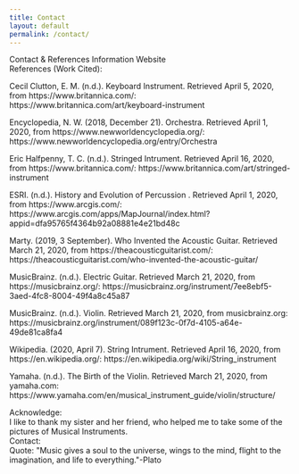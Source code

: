 ```yaml
---
title: Contact
layout: default
permalink: /contact/
---
```


<div class="header">Contact & References Information Website</div>

<div class="header2">References (Work Cited):</div>
<div class="border"><div class="paragraph2">
<div class="p3"><p>Cecil Clutton, E. M. (n.d.). Keyboard Instrument. Retrieved April 5, 2020, from https://www.britannica.com/: https://www.britannica.com/art/keyboard-instrument</p>
<p>Encyclopedia, N. W. (2018, December 21). Orchestra. Retrieved April 1, 2020, from https://www.newworldencyclopedia.org/: https://www.newworldencyclopedia.org/entry/Orchestra</p>
<p>Eric Halfpenny, T. C. (n.d.). Stringed Intrument. Retrieved April 16, 2020, from https://www.britannica.com/: https://www.britannica.com/art/stringed-instrument</p>
<p>ESRI. (n.d.). History and Evolution of Percussion . Retrieved April 1, 2020, from https://www.arcgis.com/: https://www.arcgis.com/apps/MapJournal/index.html?appid=dfa95765f4364b92a08881e4e21bd48c</p>
<p>Marty. (2019, 3 September). Who Invented the Acoustic Guitar. Retrieved March 21, 2020, from https://theacousticguitarist.com/: https://theacousticguitarist.com/who-invented-the-acoustic-guitar/</p>
<p>MusicBrainz. (n.d.). Electric Guitar. Retrieved March 21, 2020, from https://musicbrainz.org/: https://musicbrainz.org/instrument/7ee8ebf5-3aed-4fc8-8004-49f4a8c45a87</p>
<p>MusicBrainz. (n.d.). Violin. Retrieved March 21, 2020, from musicbrainz.org: https://musicbrainz.org/instrument/089f123c-0f7d-4105-a64e-49de81ca8fa4</p>
<p>Wikipedia. (2020, April 7). String Intrument. Retrieved April 16, 2020, from https://en.wikipedia.org/: https://en.wikipedia.org/wiki/String_instrument</p>
<p>Yamaha. (n.d.). The Birth of the Violin. Retrieved March 21, 2020, from yamaha.com: https://www.yamaha.com/en/musical_instrument_guide/violin/structure/</p>
</div></div></div>

<div class="header2">Acknowledge:</div>
<div class="border2"><div class="paragraph2">
<div class="p3">I like to thank my sister and her friend, who helped me to take some of the pictures of Musical Instruments.
</div></div></div>

<div class="header2">Contact:</div>

<div class="quote2">Quote:
"Music gives a soul to the universe, wings to the mind, flight to the imagination, and life to everything."-Plato</div>
